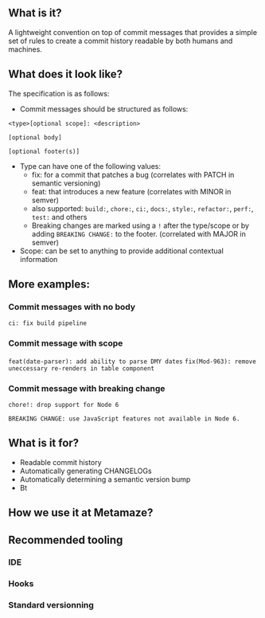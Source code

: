 ## What is it?

A lightweight convention on top of commit messages that provides a simple set of rules to create a commit history readable by both humans and machines.


## What does it look like?

The specification is as follows:
- Commit messages should be structured as follows:
  
```
<type>[optional scope]: <description>

[optional body]

[optional footer(s)]
```
- Type can have one of the following values:
  - fix: for a commit that patches a bug (correlates with PATCH in semantic versioning)
  - feat: that introduces a new feature (correlates with MINOR in semver)
  - also supported: `build:`, `chore:`, `ci:`, `docs:`, `style:`, `refactor:`, `perf:`, `test:` and others
  - Breaking changes are marked using a `!` after the type/scope or by adding `BREAKING CHANGE:` to the footer. (correlated with MAJOR in semver)
- Scope: can be set to anything to provide additional contextual information

## More examples:

### Commit messages with no body

`ci: fix build pipeline`

### Commit message with scope

`feat(date-parser): add ability to parse DMY dates`
`fix(Mod-963): remove uneccessary re-renders in table component`

### Commit message with breaking change

```
chore!: drop support for Node 6

BREAKING CHANGE: use JavaScript features not available in Node 6.
```


## What is it for?

- Readable commit history
- Automatically generating CHANGELOGs
- Automatically determining a semantic version bump
- Bt

## How we use it at Metamaze?

## Recommended tooling

### IDE

### Hooks

### Standard versionning
